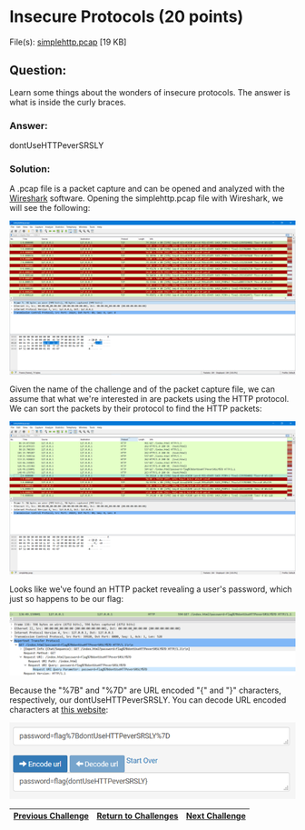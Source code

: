 # Insecure Protocols (20 points)

File(s): [simplehttp.pcap](simplehttp.pcap) [19 KB]

## Question:

Learn some things about the wonders of insecure protocols. The answer is what is inside the curly braces.

### Answer:

dontUseHTTPeverSRSLY

### Solution:

A .pcap file is a packet capture and can be opened and analyzed with the [Wireshark](https://www.wireshark.org/download.html) software. Opening the simplehttp.pcap file with Wireshark, we will see the following:

![pcap.png](pcap.png)

Given the name of the challenge and of the packet capture file, we can assume that what we're interested in are packets using the HTTP protocol. We can sort the packets by their protocol to find the HTTP packets:

![sorted.png](sorted.png)

Looks like we've found an HTTP packet revealing a user's password, which just so happens to be our flag:

![packet.png](packet.png)

Because the "%7B" and "%7D" are URL encoded "{" and "}" characters, respectively, our dontUseHTTPeverSRSLY. You can decode URL encoded characters at [this website](https://www.url-encode-decode.com/):

[![url-decode.png](url-decode.png)](https://www.url-encode-decode.com/)

| [Previous Challenge](/Challenges/Analyze/7) | [Return to Challenges](/Challenges/../../../#modules) | [Next Challenge](/Challenges/Analyze/9) |
| :------- | :-----: | ------: |